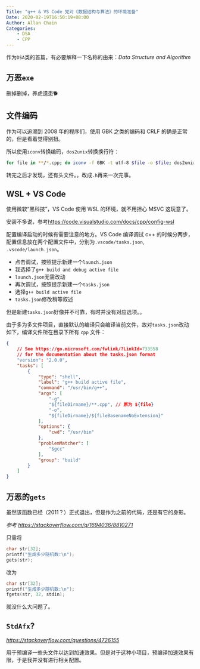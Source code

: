 ```yaml
---
Title: "g++ & VS Code 党对《数据结构与算法》的环境准备"
Date: 2020-02-19T16:50:19+08:00
Author: Allan Chain
Categories:
    - DSA
    - CPP
---
```


作为`DSA`类的首篇，有必要解释一下名称的由来：*Data Structure and Algorithm*

## 万恶`exe`

删掉删掉，养虎遗患:dog2: 

## 文件编码

作为可以追溯到 2008 年的程序们，使用 GBK 之类的编码和 CRLF 的确是正常的，但是看着觉得别扭。

所以使用`iconv`转换编码，`dos2unix`转换换行符：

```Bash
for file in **/*.cpp; do iconv -f GBK -t utf-8 $file -o $file; dos2unix $file; done
```

转完之后才发现，还有头文件。。改成`.h`再来一次完事。

## WSL + VS Code

使用微软“黑科技”，VS Code 使用 WSL 的环境，就不用担心 MSVC 这玩意了。

安装不多说，参考<https://code.visualstudio.com/docs/cpp/config-wsl>

配置编译启动的时候有需要注意的地方。VS Code 编译调试 c++ 的时候分两步，配置信息放在两个配置文件中，分别为`.vscode/tasks.json`, `.vscode/launch.json`。

- 点击调试，按照提示新建一个`launch.json`
- 我选择了`g++ build and debug active file`
- `launch.json`无需改动
- 再次调试，按照提示新建一个`tasks.json`
- 选择`g++ build active file`
- `tasks.json`修改稍等叙述

但是新建`tasks.json`好像并不可靠，有时并没有对应选项。。

由于多为多文件项目，直接默认的编译只会编译当前文件，故对`tasks.json`改动如下，编译文件所在目录下所有 `cpp` 文件：

```json
{
    // See https://go.microsoft.com/fwlink/?LinkId=733558 
    // for the documentation about the tasks.json format
    "version": "2.0.0",
    "tasks": [
        {
            "type": "shell",
            "label": "g++ build active file",
            "command": "/usr/bin/g++",
            "args": [
                "-g",
                "${fileDirname}/**.cpp", // 原为 ${file}
                "-o",
                "${fileDirname}/${fileBasenameNoExtension}"
            ],
            "options": {
                "cwd": "/usr/bin"
            },
            "problemMatcher": [
                "$gcc"
            ],
            "group": "build"
        }
    ]
}
```

## 万恶的`gets`

虽然该函数已经（2011？）正式退出，但是作为之前的代码，还是有它的身影。

*参考 <https://stackoverflow.com/q/1694036/8810271>*

只需将

```cpp
char str[32];
printf("生成多少随机数:\n");
gets(str);
```

改为

```cpp
char str[32];
printf("生成多少随机数:\n");
fgets(str, 32, stdin);
```

就没什么大问题了。

## `StdAfx`?

*<https://stackoverflow.com/questions/4726155>*

用于预编译一些头文件以达到加速效果。但是对于这种小项目，预编译加速效果有限，于是我并没有进行相关配置。